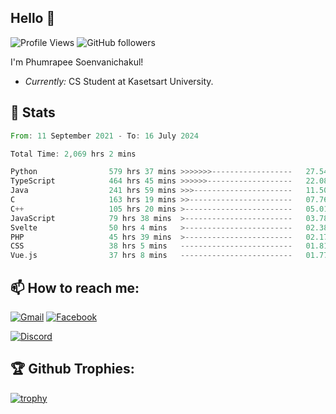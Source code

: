 
<h2>Hello 👋</h2> 

![Profile Views](https://komarev.com/ghpvc/?username=Homiez09&label=Profile%20views&color=0e75b6&style=flat)
![GitHub followers](https://img.shields.io/github/followers/HomieZ09.svg?style=social&label=Follow)


I'm Phumrapee Soenvanichakul!

- <i>Currently:</i> CS Student at Kasetsart University.

<h2>👀 Stats</h2>

<!--START_SECTION:waka-->

```rust
From: 11 September 2021 - To: 16 July 2024

Total Time: 2,069 hrs 2 mins

Python                579 hrs 37 mins >>>>>>>------------------   27.54 %
TypeScript            464 hrs 45 mins >>>>>>-------------------   22.08 %
Java                  241 hrs 59 mins >>>----------------------   11.50 %
C                     163 hrs 19 mins >>-----------------------   07.76 %
C++                   105 hrs 20 mins >------------------------   05.01 %
JavaScript            79 hrs 38 mins  >------------------------   03.78 %
Svelte                50 hrs 4 mins   >------------------------   02.38 %
PHP                   45 hrs 39 mins  >------------------------   02.17 %
CSS                   38 hrs 5 mins   -------------------------   01.81 %
Vue.js                37 hrs 8 mins   -------------------------   01.77 %
```

<!--END_SECTION:waka-->

<h2>📫 How to reach me:</h2>

<a href="mailto:phumrapeesoen1@gmail.com">![Gmail](https://img.shields.io/badge/Gmail-D14836?style=for-the-badge&logo=gmail&logoColor=white)</a> 
<a href="https://web.facebook.com/phumrapee.soenvanichakul.3/">![Facebook](https://img.shields.io/badge/Facebook-4267B2?style=for-the-badge&logo=facebook&logoColor=white)</a>

<a href="https://discord.gg/EWnAEUtFVm">![Discord](https://discord.c99.nl/widget/theme-1/297740667784921089.png)</a> 

<h2>🏆 Github Trophies:</h2>

[![trophy](https://github-profile-trophy.vercel.app/?username=Homiez09&theme=discord&row=1)](https://github.com/ryo-ma/github-profile-trophy)
